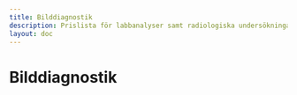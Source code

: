```yaml
---
title: Bilddiagnostik
description: Prislista för labbanalyser samt radiologiska undersökningar.
layout: doc
---
```


# Bilddiagnostik


